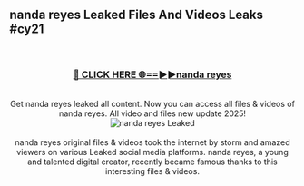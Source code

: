 ## nanda reyes Leaked Files And Videos Leaks #cy21
<br>
<div align="center">
<h3><a href="https://watchclip.my.id/nanda reyes" rel="nofollow">🔴 CLICK HERE 🌐==►►nanda reyes</a></h3>
<br>
Get nanda reyes leaked all content. Now you can access all files & videos of nanda reyes. All video and files new update 2025!
<br>
<a href="https://watchclip.my.id/nanda reyes" rel="nofollow" data-target="animated-image.originalLink"><img src="https://i.ibb.co.com/WyWwxjT/player-gif2.gif" alt="nanda reyes Leaked" style="max-width: 100%; display: inline-block;" data-target="animated-image.originalImage"></a>
<br><br>
nanda reyes original files & videos took the internet by storm and amazed viewers on various Leaked social media platforms. nanda reyes, a young and talented digital creator, recently became famous thanks to this interesting files & videos.
</div>
<br>